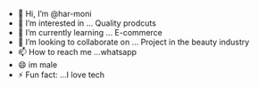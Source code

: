 - 👋 Hi, I’m @har-moni
- 👀 I’m interested in ... Quality prodcuts
- 🌱 I’m currently learning ... E-commerce 
- 💞️ I’m looking to collaborate on ... Project in the beauty industry 
- 📫 How to reach me ...whatsapp
- 😄 im male
- ⚡ Fun fact: ...I love tech

<!---
har-moni/har-moni is a ✨ special ✨ repository because its `README.md` (this file) appears on your GitHub profile.
You can click the Preview link to take a look at your changes.
--->
